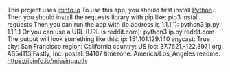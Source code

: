 This project uses [ipinfo.io](ipinfo.io)
To use this app, you should first install [Python](python.org). Then you should install the requests library with pip like:
pip3 install requests
Then you can run the app with (ip address is 1.1.1.1):
python3 ip.py 1.1.1.1 
Or you can use a URL (URL is reddit.com):
python3 ip.py reddit.com
The output will look something like this:
ip: 151.101.129.140
anycast: True
city: San Francisco
region: California
country: US
loc: 37.7621,-122.3971
org: AS54113 Fastly, Inc.
postal: 94107
timezone: America/Los_Angeles
readme: https://ipinfo.io/missingauth
